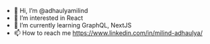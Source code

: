 - 👋 Hi, I’m @adhaulyamilind
- 👀 I’m interested in React
- 🌱 I’m currently learning GraphQL, NextJS
- 📫 How to reach me https://www.linkedin.com/in/milind-adhaulya/

<!---
adhaulyamilind/adhaulyamilind is a ✨ special ✨ repository because its `README.md` (this file) appears on your GitHub profile.
You can click the Preview link to take a look at your changes.
--->

